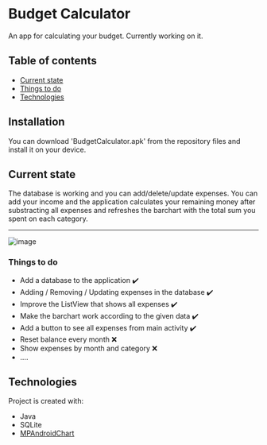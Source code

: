 # Budget Calculator
An app for calculating your budget. Currently working on it.

## Table of contents

* [Current state](#current-state)
* [Things to do](#things-to-do)
* [Technologies](#technologies)

## Installation

You can download 'BudgetCalculator.apk' from the repository files and install it on your device.

## Current state
The database is working and you can add/delete/update expenses. You can add your income and the application calculates your remaining money after substracting all expenses and refreshes the barchart with the total sum you spent on each category.

------
![image](https://drive.google.com/uc?export=view&id=1JD62jYYfCvBJY4ZxpPj6q1bhZQJs9Rg6)

### Things to do
- Add a database to the application :heavy_check_mark:
- Adding / Removing / Updating expenses in the database :heavy_check_mark:
- Improve the ListView that shows all expenses :heavy_check_mark: 
- Make the barchart work according to the given data :heavy_check_mark: 
- Add a button to see all expenses from main activity :heavy_check_mark: 
- Reset balance every month :x:
- Show expenses by month and category :x:
- ....

## Technologies
Project is created with:
* Java
* SQLite
* [MPAndroidChart](https://github.com/PhilJay/MPAndroidChart)



